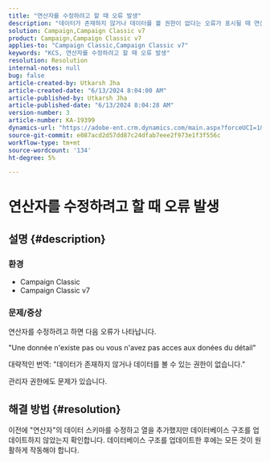 ```yaml
---
title: "연산자를 수정하려고 할 때 오류 발생"
description: "데이터가 존재하지 않거나 데이터를 볼 권한이 없다는 오류가 표시될 때 연산자를 수정하는 방법을 알아봅니다."
solution: Campaign,Campaign Classic v7
product: Campaign,Campaign Classic v7
applies-to: "Campaign Classic,Campaign Classic v7"
keywords: "KCS, 연산자를 수정하려고 할 때 오류 발생"
resolution: Resolution
internal-notes: null
bug: false
article-created-by: Utkarsh Jha
article-created-date: "6/13/2024 8:04:00 AM"
article-published-by: Utkarsh Jha
article-published-date: "6/13/2024 8:04:28 AM"
version-number: 3
article-number: KA-19399
dynamics-url: "https://adobe-ent.crm.dynamics.com/main.aspx?forceUCI=1&pagetype=entityrecord&etn=knowledgearticle&id=b1304b78-5b29-ef11-840b-000d3a37eaf2"
source-git-commit: e087acd2d57dd87c24dfab7eee2f973e1f3f556c
workflow-type: tm+mt
source-wordcount: '134'
ht-degree: 5%

---
```


# 연산자를 수정하려고 할 때 오류 발생

## 설명 {#description}


### <b>환경</b>

- Campaign Classic
- Campaign Classic v7




### <b>문제/증상</b>

연산자를 수정하려고 하면 다음 오류가 나타납니다.

&quot;Une donnée n&#39;existe pas ou vous n&#39;avez pas acces aux donées du détail&quot;

대략적인 번역: &quot;데이터가 존재하지 않거나 데이터를 볼 수 있는 권한이 없습니다.&quot;

관리자 권한에도 문제가 있습니다.


## 해결 방법 {#resolution}


이전에 &quot;연산자&quot;의 데이터 스키마를 수정하고 열을 추가했지만 데이터베이스 구조를 업데이트하지 않았는지 확인합니다. 데이터베이스 구조를 업데이트한 후에는 모든 것이 원활하게 작동해야 합니다.
